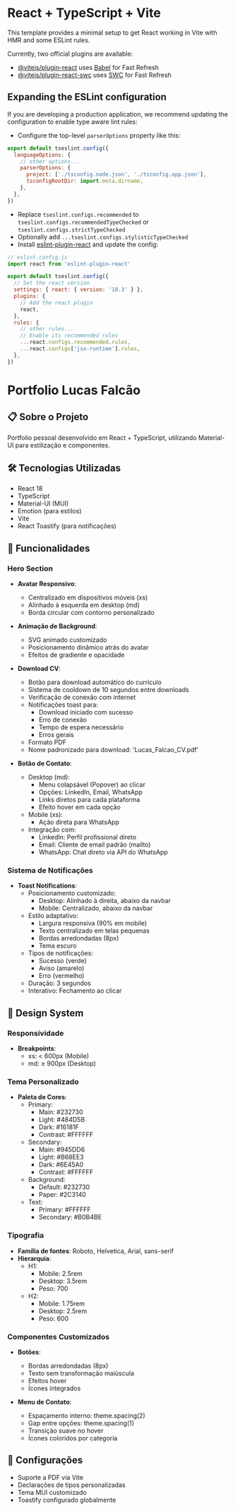 # React + TypeScript + Vite

This template provides a minimal setup to get React working in Vite with HMR and some ESLint rules.

Currently, two official plugins are available:

- [@vitejs/plugin-react](https://github.com/vitejs/vite-plugin-react/blob/main/packages/plugin-react/README.md) uses [Babel](https://babeljs.io/) for Fast Refresh
- [@vitejs/plugin-react-swc](https://github.com/vitejs/vite-plugin-react-swc) uses [SWC](https://swc.rs/) for Fast Refresh

## Expanding the ESLint configuration

If you are developing a production application, we recommend updating the configuration to enable type aware lint rules:

- Configure the top-level `parserOptions` property like this:

```js
export default tseslint.config({
  languageOptions: {
    // other options...
    parserOptions: {
      project: ['./tsconfig.node.json', './tsconfig.app.json'],
      tsconfigRootDir: import.meta.dirname,
    },
  },
})
```

- Replace `tseslint.configs.recommended` to `tseslint.configs.recommendedTypeChecked` or `tseslint.configs.strictTypeChecked`
- Optionally add `...tseslint.configs.stylisticTypeChecked`
- Install [eslint-plugin-react](https://github.com/jsx-eslint/eslint-plugin-react) and update the config:

```js
// eslint.config.js
import react from 'eslint-plugin-react'

export default tseslint.config({
  // Set the react version
  settings: { react: { version: '18.3' } },
  plugins: {
    // Add the react plugin
    react,
  },
  rules: {
    // other rules...
    // Enable its recommended rules
    ...react.configs.recommended.rules,
    ...react.configs['jsx-runtime'].rules,
  },
})
```

# Portfolio Lucas Falcão

## 📋 Sobre o Projeto
Portfolio pessoal desenvolvido em React + TypeScript, utilizando Material-UI para estilização e componentes.

## 🛠️ Tecnologias Utilizadas
- React 18
- TypeScript
- Material-UI (MUI)
- Emotion (para estilos)
- Vite
- React Toastify (para notificações)

## 🚀 Funcionalidades

### Hero Section
- **Avatar Responsivo**: 
  - Centralizado em dispositivos móveis (xs)
  - Alinhado à esquerda em desktop (md)
  - Borda circular com contorno personalizado

- **Animação de Background**: 
  - SVG animado customizado
  - Posicionamento dinâmico atrás do avatar
  - Efeitos de gradiente e opacidade

- **Download CV**: 
  - Botão para download automático do currículo
  - Sistema de cooldown de 10 segundos entre downloads
  - Verificação de conexão com internet
  - Notificações toast para:
    - Download iniciado com sucesso
    - Erro de conexão
    - Tempo de espera necessário
    - Erros gerais
  - Formato PDF
  - Nome padronizado para download: 'Lucas_Falcao_CV.pdf'

- **Botão de Contato**: 
  - Desktop (md):
    - Menu colapsável (Popover) ao clicar
    - Opções: LinkedIn, Email, WhatsApp
    - Links diretos para cada plataforma
    - Efeito hover em cada opção
  - Mobile (xs):
    - Ação direta para WhatsApp
  - Integração com:
    - LinkedIn: Perfil profissional direto
    - Email: Cliente de email padrão (mailto)
    - WhatsApp: Chat direto via API do WhatsApp

### Sistema de Notificações
- **Toast Notifications**:
  - Posicionamento customizado:
    - Desktop: Alinhado à direita, abaixo da navbar
    - Mobile: Centralizado, abaixo da navbar
  - Estilo adaptativo:
    - Largura responsiva (90% em mobile)
    - Texto centralizado em telas pequenas
    - Bordas arredondadas (8px)
    - Tema escuro
  - Tipos de notificações:
    - Sucesso (verde)
    - Aviso (amarelo)
    - Erro (vermelho)
  - Duração: 3 segundos
  - Interativo: Fechamento ao clicar

## 🎨 Design System

### Responsividade
- **Breakpoints**:
  - xs: < 600px (Mobile)
  - md: ≥ 900px (Desktop)

### Tema Personalizado
- **Paleta de Cores**:
  - Primary:
    - Main: #232730
    - Light: #484D5B
    - Dark: #16181F
    - Contrast: #FFFFFF
  - Secondary:
    - Main: #945DD6
    - Light: #B68EE3
    - Dark: #6E45A0
    - Contrast: #FFFFFF
  - Background:
    - Default: #232730
    - Paper: #2C3140
  - Text:
    - Primary: #FFFFFF
    - Secondary: #B0B4BE

### Tipografia
- **Família de fontes**: Roboto, Helvetica, Arial, sans-serif
- **Hierarquia**:
  - H1: 
    - Mobile: 2.5rem
    - Desktop: 3.5rem
    - Peso: 700
  - H2:
    - Mobile: 1.75rem
    - Desktop: 2.5rem
    - Peso: 600

### Componentes Customizados
- **Botões**:
  - Bordas arredondadas (8px)
  - Texto sem transformação maiúscula
  - Efeitos hover
  - Ícones integrados

- **Menu de Contato**:
  - Espaçamento interno: theme.spacing(2)
  - Gap entre opções: theme.spacing(1)
  - Transição suave no hover
  - Ícones coloridos por categoria

## 🔧 Configurações
- Suporte a PDF via Vite
- Declarações de tipos personalizadas
- Tema MUI customizado
- Toastify configurado globalmente
